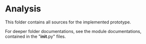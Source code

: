 # Analysis

This folder contains all sources for the implemented prototype.

For deeper folder documentations, see the module documentations, contained in the "__init__.py" files.
